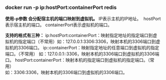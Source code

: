 
### docker run -p ip:hostPort:containerPort redis

**使用-p参数 会分配宿主机的端口映射到虚拟机。**
​
IP表示主机的IP地址。
​ 
hostPort表示宿主机的端口。
​ 
containerPort表示虚拟机的端口。

**支持的格式有三种：**
​
ip:hostPort:containerPort：映射指定地址的指定端口到虚拟机的指定端口（不常用） 
​
如：127.0.0.1:3306:3306，映射本机的3306端口到虚拟机的3306端口。 
​
ip::containerPort：映射指定地址的任意端口到虚拟机的指定端口。（不常用） 
​
如：127.0.0.1::3306，映射本机的3306端口到虚拟机的3306端口。 
​
hostPort:containerPort：映射本机的指定端口到虚拟机的指定端口。（常用）  
​
如：3306:3306，映射本机的3306端口到虚拟机的3306端口。

